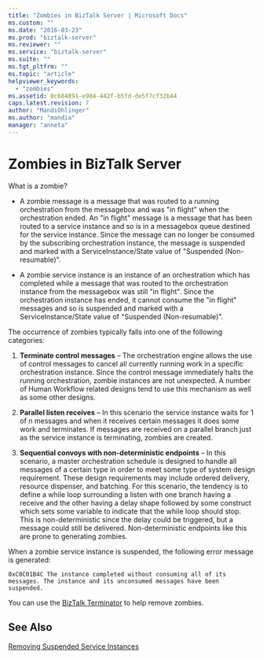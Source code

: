 ```yaml
---
title: "Zombies in BizTalk Server | Microsoft Docs"
ms.custom: ""
ms.date: "2016-03-23"
ms.prod: "biztalk-server"
ms.reviewer: ""
ms.service: "biztalk-server"
ms.suite: ""
ms.tgt_pltfrm: ""
ms.topic: "article"
helpviewer_keywords: 
  - "zombies"
ms.assetid: 0c684891-e984-442f-b5fd-de5f7cf32b44
caps.latest.revision: 7
author: "MandiOhlinger"
ms.author: "mandia"
manager: "anneta"
---
```

# Zombies in BizTalk Server
What is a zombie?  
  
-   A zombie message is a message that was routed to a running orchestration from the messagebox and was "in flight" when the orchestration ended. An "in flight" message is a message that has been routed to a service instance and so is in a messagebox queue destined for the service instance. Since the message can no longer be consumed by the subscribing orchestration instance, the message is suspended and marked with a ServiceInstance/State value of "Suspended (Non-resumable)".  
  
-   A zombie service instance is an instance of an orchestration which has completed while a message that was routed to the orchestration instance from the messagebox was still "in flight". Since the orchestration instance has ended, it cannot consume the "in flight" messages and so is suspended and marked with a ServiceInstance/State value of "Suspended (Non-resumable)".  
  
 The occurrence of zombies typically falls into one of the following categories:  
  
1.  **Terminate control messages** – The orchestration engine allows the use of control messages to cancel all currently running work in a specific orchestration instance. Since the control message immediately halts the running orchestration, zombie instances are not unexpected. A number of Human Workflow related designs tend to use this mechanism as well as some other designs.  
  
2.  **Parallel listen receives** – In this scenario the service instance waits for 1 of n messages and when it receives certain messages it does some work and terminates. If messages are received on a parallel branch just as the service instance is terminating, zombies are created.  
  
3.  **Sequential convoys with non-deterministic endpoints** – In this scenario, a master orchestration schedule is designed to handle all messages of a certain type in order to meet some type of system design requirement. These design requirements may include ordered delivery, resource dispenser, and batching. For this scenario, the tendency is to define a while loop surrounding a listen with one branch having a receive and the other having a delay shape followed by some construct which sets some variable to indicate that the while loop should stop. This is non-deterministic since the delay could be triggered, but a message could still be delivered. Non-deterministic endpoints like this are prone to generating zombies.  
  
 When a zombie service instance is suspended,  the following error message is generated:  
  
```  
0xC0C01B4C The instance completed without consuming all of its messages. The instance and its unconsumed messages have been suspended.  
```  
  
 You can use the [BizTalk Terminator](https://www.microsoft.com/download/details.aspx?id=2846) to help remove zombies.  
  
## See Also  
 [Removing Suspended Service Instances](../core/removing-suspended-service-instances.md)